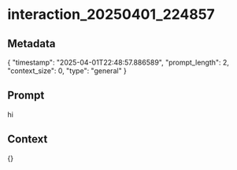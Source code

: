 # interaction_20250401_224857

## Metadata
{
  "timestamp": "2025-04-01T22:48:57.886589",
  "prompt_length": 2,
  "context_size": 0,
  "type": "general"
}

## Prompt
hi

## Context
{}
